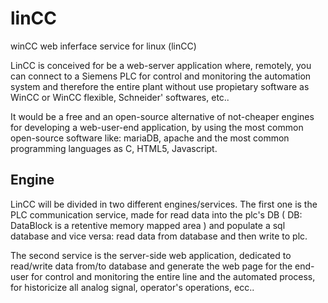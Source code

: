 linCC
=====

winCC web inferface service for linux (linCC)

LinCC is conceived for be a web-server application where, remotely, you can connect to a Siemens PLC for control and monitoring the automation system and therefore the entire plant without use propietary software as WinCC or WinCC 
flexible, Schneider' softwares, etc..

It would be a free and an open-source alternative of not-cheaper engines for developing a web-user-end application, by using the most common open-source software like: mariaDB, apache and the most common programming languages as C, HTML5, Javascript.


Engine
------

LinCC will be divided in two different engines/services. The first one is the PLC communication service, made for read data into the plc's DB ( DB: DataBlock is a retentive memory mapped area ) and populate a sql database and vice versa: read data from database and then write to plc.

The second service is the server-side web application, dedicated to read/write data from/to database and generate the web page for the end-user for control and monitoring the entire line and the automated process, for historicize all analog signal, operator's operations, ecc..
